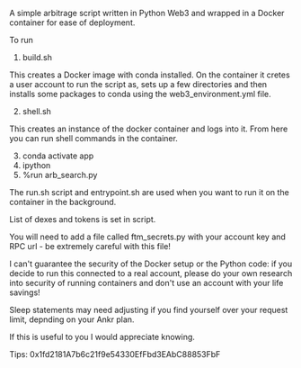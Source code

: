 A simple arbitrage script written in Python Web3 and wrapped in a Docker container for ease of deployment.

To run

1. build.sh

This creates a Docker image with conda installed. On the container it cretes a
user account to run the script as, sets up a few directories and then installs
some packages to conda using the web3_environment.yml file.

2. shell.sh

This creates an instance of the docker container and logs into it. From here you can run shell
commands in the container. 

3. conda activate app
4. ipython
5. %run arb_search.py

The run.sh script and entrypoint.sh are used when you want to run it on the container in the background.


List of dexes and tokens is set in script.

You will need to add a file called ftm_secrets.py with your account key and RPC url - be extremely careful with this file!

I can't guarantee the security of the Docker setup or the Python code: if you decide to run this connected to a real account,
please do your own research into security of running containers and don't use an account with your life savings!

Sleep statements may need adjusting if you find yourself over your request limit, depnding on your Ankr plan.

If this is useful to you I would appreciate knowing.

Tips: 0x1fd2181A7b6c21f9e54330EfFbd3EAbC88853FbF

